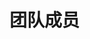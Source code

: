 # 团队成员

<script setup>
import TeamMember from './components/TeamMember.vue'

const team = [
  {
    name: "Refs",
    title: "创始人",
    bio: "UI/UX Designer",
    avatar: "/images/team/refs.jpg", // 确保图片路径正确
    links: {
      GitHub: "https://github.com/msrefs",
    }
  },
    {
    name: "Locky",
    title: "管理层",
    bio: "Minecraft业务主管",
    avatar: "/images/team/locky.jpg", // 确保图片路径正确
  },
    {
    name: "MainStage",
    title: "管理层",
    bio: "创意师",
    avatar: "/images/team/mainstage.jpg", // 确保图片路径正确
  },
    {
    name: "Judge_Damnst",
    title: "管理层",
    bio: "创意师",
    avatar: "/images/team/judge_damnst.jpg", // 确保图片路径正确
  },
    {
    name: "Aaalu_ee",
    title: "管理层",
    bio: "创意师",
    avatar: "/images/team/aaalu_ee.jpg", // 确保图片路径正确
  },
    {
    name: "Morshuo",
    title: "成员",
    bio: "Neotec生态",
    avatar: "/images/team/morshuo.jpg", // 确保图片路径正确
    links: {
      GitHub: "https://github.com/mershuo",
    }
  },
    {
    name: "Samuel_Rodrigues",
    title: "成员",
    bio: "Neotec生态",
    avatar: "/images/team/samuel_rodrigues.jpg", // 确保图片路径正确
  },
    {
    name: "Khrecas",
    title: "成员",
    bio: "Neotec生态",
    avatar: "/images/team/khrecas.jpg", // 确保图片路径正确
  },
    {
    name: "Chicken_Brother",
    title: "嘉宾",
    bio: "Neotec支持者",
    avatar: "/images/team/cb.jpg", // 确保图片路径正确
  },
  
]
</script>

<div class="team-grid">
  <TeamMember v-for="member in team" v-bind="member" :key="member.name" />
</div>

<style>
.team-grid {
  display: grid;
  grid-template-columns: repeat(auto-fill, minmax(280px, 1fr));
  gap: 2rem;
  margin: 3rem 0;
}
</style>